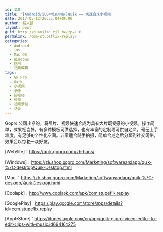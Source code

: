 ```yaml
---
id: 110
title: '[Android/iOS/Win/Mac]Quik —— 快速合成小视频'
date: 2017-05-12T20:55:04+00:00
author: 稻米鼠
layout: post
guid: http://ruanjian.zji.me/?p=110
permalink: /com-stupeflix-replay/
categories:
  - Android
  - iOS
  - Mac OS
  - Windows
  - 应用
  - 视频编辑
tags:
  - Go Pro
  - Quik
  - 小视频
  - 录像
  - 短视频
  - 视频
  - 视频录制
  - 记录
---
```

Gopro 公司出品的，将照片、视频快速合成为具有大片既视感的小视频。操作简单，效果相当好。有多种模板可供选择，也有丰富的定制项可供自定义。毫无上手难度，有足够的个性化空间。非常适合随手拍摄，简单合成之后分享到社交网络，效果足以惊艳一众好友。

[WebSite]：<https://quik.gopro.com/zh-hans/>

[Windows]：<https://zh.shop.gopro.com/Marketing/softwareandapp/quik-%7C-desktop/Quik-Desktop.html>

[Mac]：<https://zh.shop.gopro.com/Marketing/softwareandapp/quik-%7C-desktop/Quik-Desktop.html>

[Coolapk]：<http://www.coolapk.com/apk/com.stupeflix.replay>

[GooglePlay]：<https://play.google.com/store/apps/details?id=com.stupeflix.replay>

[AppleStore]：<https://itunes.apple.com/cn/app/quik-gopro-video-editor-to-edit-clips-with-music/id694164275>